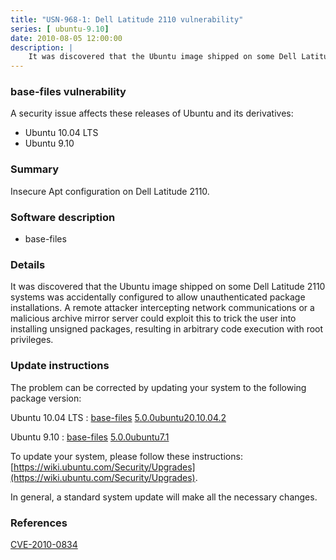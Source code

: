 ```yaml
---
title: "USN-968-1: Dell Latitude 2110 vulnerability"
series: [ ubuntu-9.10]
date: 2010-08-05 12:00:00
description: |
    It was discovered that the Ubuntu image shipped on some Dell Latitude 2110 systems was accidentally configured to allow unauthenticated package installations. A remote attacker intercepting network communications or a malicious archive mirror server could exploit this to trick the user into installing unsigned packages, resulting in arbitrary code execution with root privileges. 
--- 
```

 
### base-files vulnerability

A security issue affects these releases of Ubuntu and its derivatives:

* Ubuntu 10.04 LTS
* Ubuntu 9.10

### Summary

Insecure Apt configuration on Dell Latitude 2110. 

### Software description

* base-files 

### Details

It was discovered that the Ubuntu image shipped on some Dell Latitude 2110 systems was accidentally configured to allow unauthenticated package installations. A remote attacker intercepting network communications or a malicious archive mirror server could exploit this to trick the user into installing unsigned packages, resulting in arbitrary code execution with root privileges. 

### Update instructions

The problem can be corrected by updating your system to the following package version:

Ubuntu 10.04 LTS
 : [base-files](https://launchpad.net/ubuntu/+source/base-files) <span> [5.0.0ubuntu20.10.04.2](https://launchpad.net/ubuntu/+source/base-files/5.0.0ubuntu20.10.04.2) </span> 

Ubuntu 9.10
 : [base-files](https://launchpad.net/ubuntu/+source/base-files) <span> [5.0.0ubuntu7.1](https://launchpad.net/ubuntu/+source/base-files/5.0.0ubuntu7.1) </span> 

To update your system, please follow these instructions: [https://wiki.ubuntu.com/Security/Upgrades](https://wiki.ubuntu.com/Security/Upgrades).

In general, a standard system update will make all the necessary changes. 

### References

 [CVE-2010-0834](http://people.ubuntu.com/~ubuntu-security/cve/CVE-2010-0834)
 
